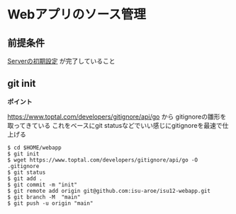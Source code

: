 # Webアプリのソース管理

## 前提条件

[Serverの初期設定](./server-init.md)
が完了していること

## git init

**ポイント**

https://www.toptal.com/developers/gitignore/api/go から gitignoreの雛形を取ってきている
これをベースにgit statusなどでいい感じにgitignoreを最速で仕上げる

```console
$ cd $HOME/webapp
$ git init
$ wget https://www.toptal.com/developers/gitignore/api/go -O .gitignore
$ git status
$ git add .
$ git commit -m "init"
$ git remote add origin git@github.com:isu-aroe/isu12-webapp.git
$ git branch -M  "main"
$ git push -u origin "main"
```